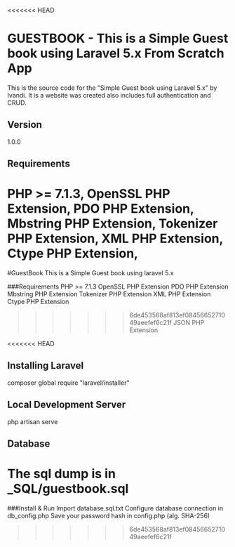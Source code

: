 <<<<<<< HEAD
# GUESTBOOK - This is a Simple Guest book using Laravel 5.x From Scratch App

This is the source code for the "Simple Guest book using Laravel 5.x" by Ivandi. It is a website was created also includes full authentication and CRUD.

## Version
1.0.0

## Requirements
PHP >= 7.1.3, 
OpenSSL PHP Extension, 
PDO PHP Extension, 
Mbstring PHP Extension, 
Tokenizer PHP Extension, 
XML PHP Extension, 
Ctype PHP Extension, 
=======
#GuestBook
This is a Simple Guest book using laravel 5.x

###Requirements
PHP >= 7.1.3
OpenSSL PHP Extension
PDO PHP Extension
Mbstring PHP Extension
Tokenizer PHP Extension
XML PHP Extension
Ctype PHP Extension
>>>>>>> 6de453568af813ef0845665271049aeefef6c21f
JSON PHP Extension

<<<<<<< HEAD
## Installing Laravel
composer global require "laravel/installer"

## Local Development Server
php artisan serve

## Database
The sql dump is in _SQL/guestbook.sql
=======
###Install & Run
Import database.sql.txt
Configure database connection in db_config.php
Save your password hash in config.php (alg. SHA-256)
>>>>>>> 6de453568af813ef0845665271049aeefef6c21f
